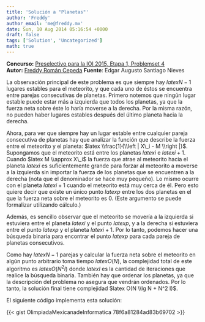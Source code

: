 ```yaml
---
title: 'Solución a "Planetas"'
author: 'Freddy'
author_email: 'me@freddy.mx'
date: Sun, 10 Aug 2014 05:16:54 +0000
draft: false
tags: ['Solution', 'Uncategorized']
math: true
---
```


**Concurso:** [Preselectivo para la IOI 2015, Etapa 1, Problemset 4](https://omegaup.com/arena/IOI2015E1P4#problems/Planetas) **Autor:** [Freddy Román Cepeda](http://freddy.mx/) **Fuente**: Edgar Augusto Santiago Nieves

La observación principal de este problema es que siempre hay $latex N-1$ lugares estables para el meteorito, y que cada uno de éstos se encuentra entre parejas consecutivas de planetas. Primero notemos que ningún lugar estable puede estar más a izquierda que todos los planetas, ya que la fuerza neta sobre éste lo haría moverse a la derecha. Por la misma razón, no pueden haber lugares estables después del último planeta hacia la derecha.

Ahora, para ver que siempre hay un lugar estable entre cualquier pareja consecutiva de planetas hay que analizar la función que describe la fuerza entre el meteorito y el planeta: $latex \\frac{1}{\\left | X\_i - M \\right |}$. Supongamos que el meteorito está entre los planetas $latex i$ e $latex i+1$. Cuando $latex M \\approx X\_i$ la fuerza que atrae al meteorito hacia el planeta $latex i$ es suficientemente grande para forzar al meteorito a moverse a la izquierda sin importar la fuerza de los planetas que se encuentren a la derecha (nota que el denominador se hace muy pequeño). Lo mismo ocurre con el planeta $latex i+1$ cuando el meteorito está muy cerca de él. Pero esto quiere decir que existe un único punto $latex p$ entre los dos planetas en el que la fuerza neta sobre el meteorito es 0. (Este argumento se puede formalizar utilizando cálculo.)

Además, es sencillo observar que el meteorito se movería a la izquierda si estuviera entre el planeta $latex i$ y el punto $latex p$, y a la derecha si estuviera entre el punto $latex p$ y el planeta $latex i+1$. Por lo tanto, podemos hacer una búsqueda binaria para encontrar el punto $latex p$ para cada pareja de planetas consecutivos.

Como hay $latex N-1$ parejas y calcular la fuerza neta sobre el meteorito en algún punto arbitrario toma tiempo $latex O(N)$, la complejidad total de este algoritmo es $latex O(N^2 I)$ donde $latex I$ es la cantidad de iteraciones que realice la búsqueda binaria. También hay que ordenar los planetas, ya que la descripción del problema no asegura que vendrán ordenados. Por lo tanto, la solución final tiene complejidad $latex O(N \\lg N + N^2 I)$.

El siguiente código implementa esta solución:

{{< gist OlimpiadaMexicanadeInformatica 78f6a81284ad83b69702 >}}